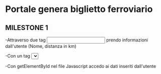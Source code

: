 # Portale genera biglietto ferroviario

## MILESTONE 1

-Attraverso due tag <input> prendo informazioni dall'utente (Nome, distanza in km)

-Con un tag <select> creo la tendina da cui l'utente sceglie la fascia d'età

-Con getElementById nel file Javascript accedo ai dati inseriti dall'utente
